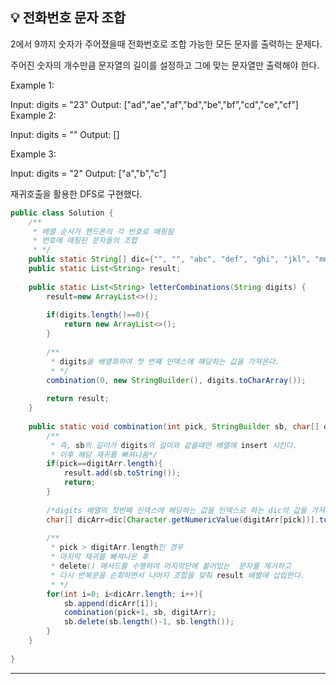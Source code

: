 ## 💡 전화번호 문자 조합
2에서 9까지 숫자가 주어졌을때 전화번호로 조합 가능한 모든 문자를 출력하는 문제다.

주어진 숫자의 개수만큼 문자열의 길이를 설정하고 그에 맞는 문자열만 출력해야 한다.

Example 1:

Input: digits = "23"
Output: ["ad","ae","af","bd","be","bf","cd","ce","cf"]
Example 2:

Input: digits = ""
Output: []

Example 3:

Input: digits = "2"
Output: ["a","b","c"]

재귀호출을 활용한 DFS로 구현했다.

~~~java
public class Solution {
	/**
	 * 배열 순서가 핸드폰의 각 번호로 매핑됨
	 * 번호에 매핑된 문자들의 조합
	 * */
	public static String[] dic={"", "", "abc", "def", "ghi", "jkl", "mno", "pqrs", "tuv", "wxyz"};
	public static List<String> result;
	
	public static List<String> letterCombinations(String digits) {
		result=new ArrayList<>();
		
		if(digits.length()==0){
			return new ArrayList<>();
		}
		
		/**
		 * digits을 배열화하여 첫 번째 인덱스에 해당하는 값을 가져온다.
		 * */
		combination(0, new StringBuilder(), digits.toCharArray());
		
        return result;
    }
	
	public static void combination(int pick, StringBuilder sb, char[] digitArr){
		/**
		 * 즉, sb의 길이가 digits의 길이와 같을때만 배열에 insert 시킨다.
		 * 이후 해당 재귀를 빠져나옴*/
		if(pick==digitArr.length){
			result.add(sb.toString());
			return;
		}
		
		/*digits 배열의 첫번째 인덱스에 해당하는 값을 인덱스로 하는 dic의 값을 가져온다.*/
		char[] dicArr=dic[Character.getNumericValue(digitArr[pick])].toCharArray();
		
		/**
		 * pick > digitArr.length인 경우
		 * 마지막 재귀를 빠져나온 후
		 * delete() 메서드를 수행하여 마지막단에 붙어있는  문자를 제거하고
		 * 다시 반복문을 순회하면서 나머지 조합을 맞춰 result 배별에 삽입한다.
		 * */
		for(int i=0; i<dicArr.length; i++){
			sb.append(dicArr[i]);
			combination(pick+1, sb, digitArr);
			sb.delete(sb.length()-1, sb.length());
		}
	}
	
}

~~~

-----
</br>
